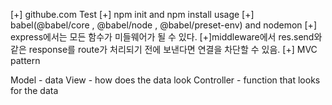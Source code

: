 [+] githube.com Test
[+] npm init and npm install usage
[+] babel(@babel/core , @babel/node , @babel/preset-env) and nodemon
[+] express에서는 모든 함수가 미들웨어가 될 수 있다.
[+]middleware에서 res.send와 같은 response를 route가 처리되기 전에 보낸다면 연결을 차단할 수 있음.
[+] MVC pattern

Model - data
View - how does the data look
Controller - function that looks for the data
